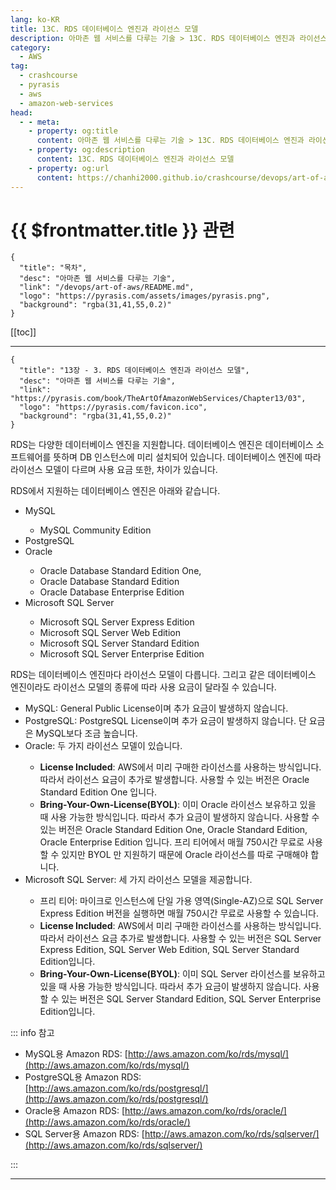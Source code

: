 ```yaml
---
lang: ko-KR
title: 13C. RDS 데이터베이스 엔진과 라이선스 모델
description: 아마존 웹 서비스를 다루는 기술 > 13C. RDS 데이터베이스 엔진과 라이선스 모델
category:
  - AWS
tag: 
  - crashcourse
  - pyrasis
  - aws 
  - amazon-web-services
head:
  - - meta:
    - property: og:title
      content: 아마존 웹 서비스를 다루는 기술 > 13C. RDS 데이터베이스 엔진과 라이선스 모델
    - property: og:description
      content: 13C. RDS 데이터베이스 엔진과 라이선스 모델
    - property: og:url
      content: https://chanhi2000.github.io/crashcourse/devops/art-of-aws/13C.html
---
```


# {{ $frontmatter.title }} 관련

```component VPCard
{
  "title": "목차",
  "desc": "아마존 웹 서비스를 다루는 기술",
  "link": "/devops/art-of-aws/README.md",
  "logo": "https://pyrasis.com/assets/images/pyrasis.png",
  "background": "rgba(31,41,55,0.2)"
}
```

[[toc]]

---

```component VPCard
{
  "title": "13장 - 3. RDS 데이터베이스 엔진과 라이선스 모델",
  "desc": "아마존 웹 서비스를 다루는 기술",
  "link": "https://pyrasis.com/book/TheArtOfAmazonWebServices/Chapter13/03",
  "logo": "https://pyrasis.com/favicon.ico",
  "background": "rgba(31,41,55,0.2)"
}
```

RDS는 다양한 데이터베이스 엔진을 지원합니다. 데이터베이스 엔진은 데이터베이스 소프트웨어를 뜻하며 DB 인스턴스에 미리 설치되어 있습니다. 데이터베이스 엔진에 따라 라이선스 모델이 다르며 사용 요금 또한, 차이가 있습니다.

RDS에서 지원하는 데이터베이스 엔진은 아래와 같습니다.

- <FontIcon icon="iconfont icon-mysql"/>MySQL
  - MySQL Community Edition
- <FontIcon icon="iconfont icon-postgresql"/>PostgreSQL
- <FontIcon icon="iconfont icon-oracle"/>Oracle
  - Oracle Database Standard Edition One,
  - Oracle Database Standard Edition
  - Oracle Database Enterprise Edition
- <FontIcon icon="iconfont icon-sqlserver"/>Microsoft SQL Server
  - Microsoft SQL Server Express Edition
  - Microsoft SQL Server Web Edition
  - Microsoft SQL Server Standard Edition
  - Microsoft SQL Server Enterprise Edition

RDS는 데이터베이스 엔진마다 라이선스 모델이 다릅니다. 그리고 같은 데이터베이스 엔진이라도 라이선스 모델의 종류에 따라 사용 요금이 달라질 수 있습니다.

- <FontIcon icon="iconfont icon-mysql"/>MySQL: General Public License이며 추가 요금이 발생하지 않습니다.
- <FontIcon icon="iconfont icon-postgresql"/>PostgreSQL: PostgreSQL License이며 추가 요금이 발생하지 않습니다. 단 요금은 MySQL보다 조금 높습니다.
- <FontIcon icon="iconfont icon-oracle"/>Oracle: 두 가지 라이선스 모델이 있습니다.
  - **License Included**: AWS에서 미리 구매한 라이선스를 사용하는 방식입니다. 따라서 라이선스 요금이 추가로 발생합니다. 사용할 수 있는 버전은 Oracle Standard Edition One 입니다.
  - **Bring-Your-Own-License(BYOL)**: 이미 Oracle 라이선스 보유하고 있을 때 사용 가능한 방식입니다. 따라서 추가 요금이 발생하지 않습니다. 사용할 수 있는 버전은 Oracle Standard Edition One, Oracle Standard Edition, Oracle Enterprise Edition 입니다. 프리 티어에서 매월 750시간 무료로 사용할 수 있지만 BYOL 만 지원하기 때문에 Oracle 라이선스를 따로 구매해야 합니다.
- <FontIcon icon="iconfont icon-sqlserver"/>Microsoft SQL Server: 세 가지 라이선스 모델을 제공합니다.
  - 프리 티어: 마이크로 인스턴스에 단일 가용 영역(Single-AZ)으로 SQL Server Express Edition 버전을 실행하면 매월 750시간 무료로 사용할 수 있습니다.
  - **License Included**: AWS에서 미리 구매한 라이선스를 사용하는 방식입니다. 따라서 라이선스 요금 추가로 발생합니다. 사용할 수 있는 버전은 SQL Server Express Edition, SQL Server Web Edition, SQL Server Standard Edition입니다.
  - **Bring-Your-Own-License(BYOL)**: 이미 SQL Server 라이선스를 보유하고 있을 때 사용 가능한 방식입니다. 따라서 추가 요금이 발생하지 않습니다. 사용할 수 있는 버전은 SQL Server Standard Edition, SQL Server Enterprise Edition입니다.

::: info 참고

- MySQL용 Amazon RDS: [http://aws.amazon.com/ko/rds/mysql/](http://aws.amazon.com/ko/rds/mysql/) <!-- TODO: add VPCard -->
- PostgreSQL용 Amazon RDS: [http://aws.amazon.com/ko/rds/postgresql/](http://aws.amazon.com/ko/rds/postgresql/) <!-- TODO: add VPCard -->
- Oracle용 Amazon RDS: [http://aws.amazon.com/ko/rds/oracle/](http://aws.amazon.com/ko/rds/oracle/) <!-- TODO: add VPCard -->
- SQL Server용 Amazon RDS: [http://aws.amazon.com/ko/rds/sqlserver/](http://aws.amazon.com/ko/rds/sqlserver/) <!-- TODO: add VPCard -->

:::

---

<TagLinks />